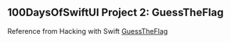 ## 100DaysOfSwiftUI Project 2: GuessTheFlag

Reference from Hacking with Swift [GuessTheFlag](https://www.hackingwithswift.com/books/ios-swiftui/guess-the-flag-wrap-up)


